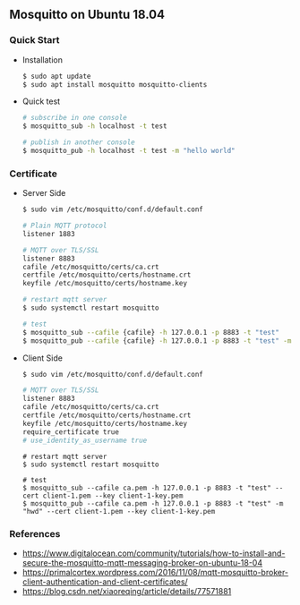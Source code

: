 ## Mosquitto on Ubuntu 18.04

### Quick Start

- Installation
  
  ```bash
  $ sudo apt update
  $ sudo apt install mosquitto mosquitto-clients
  ```

- Quick test
  
  ```bash
  # subscribe in one console
  $ mosquitto_sub -h localhost -t test

  # publish in another console
  $ mosquitto_pub -h localhost -t test -m "hello world"
  ```

### Certificate

- Server Side

  ```bash
  $ sudo vim /etc/mosquitto/conf.d/default.conf
  
  # Plain MQTT protocol
  listener 1883

  # MQTT over TLS/SSL
  listener 8883
  cafile /etc/mosquitto/certs/ca.crt
  certfile /etc/mosquitto/certs/hostname.crt
  keyfile /etc/mosquitto/certs/hostname.key
  ```
  
  ```bash
  # restart mqtt server
  $ sudo systemctl restart mosquitto

  # test
  $ mosquitto_sub --cafile {cafile} -h 127.0.0.1 -p 8883 -t "test" 
  $ mosquitto_pub --cafile {cafile} -h 127.0.0.1 -p 8883 -t "test" -m "hello world"
  ```

- Client Side

  ```bash
  $ sudo vim /etc/mosquitto/conf.d/default.conf
  
  # MQTT over TLS/SSL
  listener 8883
  cafile /etc/mosquitto/certs/ca.crt
  certfile /etc/mosquitto/certs/hostname.crt
  keyfile /etc/mosquitto/certs/hostname.key
  require_certificate true
  # use_identity_as_username true
  ```
  
  ```
  # restart mqtt server
  $ sudo systemctl restart mosquitto
  
  # test
  $ mosquitto_sub --cafile ca.pem -h 127.0.0.1 -p 8883 -t "test" --cert client-1.pem --key client-1-key.pem
  $ mosquitto_pub --cafile ca.pem -h 127.0.0.1 -p 8883 -t "test" -m "hwd" --cert client-1.pem --key client-1-key.pem
  ```
 
### References

- https://www.digitalocean.com/community/tutorials/how-to-install-and-secure-the-mosquitto-mqtt-messaging-broker-on-ubuntu-18-04
- https://primalcortex.wordpress.com/2016/11/08/mqtt-mosquitto-broker-client-authentication-and-client-certificates/
- https://blog.csdn.net/xiaoreqing/article/details/77571881
